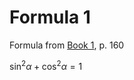 # Formula 1

Formula from [Book 1](../Buch1.md), p. 160

$\sin^{2}{\alpha} + \cos^{2}{\alpha} = 1$

